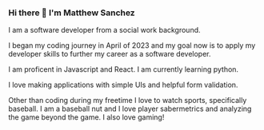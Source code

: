 ### Hi there 👋 I'm Matthew Sanchez

I am a software developer from a social work background.

I began my coding journey in April of 2023 and my goal now is to apply my developer skills to further my career as a software developer.

I am proficent in Javascript and React. I am currently learning python.

I love making applications with simple UIs and helpful form validation.

Other than coding during my freetime I love to watch sports, specifically baseball. I am a baseball nut and I love player sabermetrics and analyzing the game beyond the game. I also love gaming!


<!--
**Amzn-Matt/Amzn-Matt** is a ✨ _special_ ✨ repository because its `README.md` (this file) appears on your GitHub profile.

Here are some ideas to get you started:

- 🔭 I’m currently working on ...
- 🌱 I’m currently learning ...
- 👯 I’m looking to collaborate on ...
- 🤔 I’m looking for help with ...
- 💬 Ask me about ...
- 📫 How to reach me: ...
- 😄 Pronouns: ...
- ⚡ Fun fact: ...
-->
